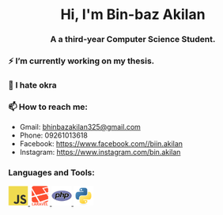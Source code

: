 <h1 align="center">Hi, I'm Bin-baz Akilan</h1>
<h3 align="center">A a third-year Computer Science Student.</h3>

### ⚡ I’m currently working on my thesis.
### 🥬 I hate okra
### 📫 How to reach me:
- Gmail: bhinbazakilan325@gmail.com
- Phone: 09261013618
- Facebook: https://www.facebook.com//biin.akilan
- Instagram: https://www.instagram.com/bin.akilan



<h3 align="left">Languages and Tools:</h3>
<p align="left"> <a href="https://developer.mozilla.org/en-US/docs/Web/JavaScript" target="_blank" rel="noreferrer"> <img src="https://raw.githubusercontent.com/devicons/devicon/master/icons/javascript/javascript-original.svg" alt="javascript" width="40" height="40"/> </a> <a href="https://laravel.com/" target="_blank" rel="noreferrer"> <img src="https://raw.githubusercontent.com/devicons/devicon/master/icons/laravel/laravel-plain-wordmark.svg" alt="laravel" width="40" height="40"/> </a> <a href="https://www.php.net" target="_blank" rel="noreferrer"> <img src="https://raw.githubusercontent.com/devicons/devicon/master/icons/php/php-original.svg" alt="php" width="40" height="40"/> </a> <a href="https://www.python.org" target="_blank" rel="noreferrer"> <img src="https://raw.githubusercontent.com/devicons/devicon/master/icons/python/python-original.svg" alt="python" width="40" height="40"/> </a> </p>

